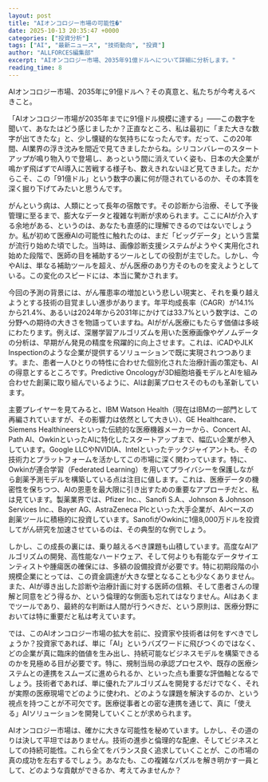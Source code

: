 ```yaml
---
layout: post
title: "AIオンコロジー市場の可能性�"
date: 2025-10-13 20:35:47 +0000
categories: ["投資分析"]
tags: ["AI", "最新ニュース", "技術動向", "投資"]
author: "ALLFORCES編集部"
excerpt: "AIオンコロジー市場、2035年91億ドルへについて詳細に分析します。"
reading_time: 8
---
```


AIオンコロジー市場、2035年に91億ドルへ？その真意と、私たちが今考えるべきこと。

「AIオンコロジー市場が2035年までに91億ドル規模に達する」――この数字を聞いて、あなたはどう感じましたか？正直なところ、私は最初に「また大きな数字が出てきたな」と、少し懐疑的な気持ちになったんです。だって、この20年間、AI業界の浮き沈みを間近で見てきましたからね。シリコンバレーのスタートアップが鳴り物入りで登場し、あっという間に消えていく姿も、日本の大企業が鳴かず飛ばずでAI導入に苦戦する様子も、数えきれないほど見てきました。だからこそ、この「91億ドル」という数字の裏に何が隠されているのか、その本質を深く掘り下げてみたいと思うんです。

がんという病は、人類にとって長年の宿敵です。その診断から治療、そして予後管理に至るまで、膨大なデータと複雑な判断が求められます。ここにAIが介入する余地がある、というのは、あなたも直感的に理解できるのではないでしょうか。私が初めて医療AIの可能性に触れたのは、まだ「ビッグデータ」という言葉が流行り始めた頃でした。当時は、画像診断支援システムがようやく実用化され始めた段階で、医師の目を補助するツールとしての役割が主でした。しかし、今やAIは、単なる補助ツールを超え、がん医療のあり方そのものを変えようとしている。この変化のスピードには、本当に驚かされます。

今回の予測の背景には、がん罹患率の増加という悲しい現実と、それを乗り越えようとする技術の目覚ましい進歩があります。年平均成長率（CAGR）が14.1%から21.4%、あるいは2024年から2031年にかけては33.7%という数字は、この分野への期待の大きさを物語っていますね。AIががん医療にもたらす価値は多岐にわたります。例えば、深層学習アルゴリズムを用いた医療画像やゲノムデータの分析は、早期がん発見の精度を飛躍的に向上させます。これは、iCADやJLK Inspectionのような企業が提供するソリューションで既に実現されつつあります。また、患者一人ひとりの特性に合わせた個別化された治療計画の策定も、AIの得意とするところです。Predictive Oncologyが3D細胞培養モデルとAIを組み合わせた創薬に取り組んでいるように、AIは創薬プロセスそのものも革新しています。

主要プレイヤーを見てみると、IBM Watson Health（現在はIBMの一部門として再編されていますが、その影響力は依然として大きい）、GE Healthcare、Siemens Healthineersといった伝統的な医療機器メーカーから、Concert AI、Path AI、OwkinといったAIに特化したスタートアップまで、幅広い企業が参入しています。Google LLCやNVIDIA、Intelといったテックジャイアントも、その技術力とプラットフォームを活かしてこの市場に深く関わっています。特に、Owkinが連合学習（Federated Learning）を用いてプライバシーを保護しながら創薬予測モデルを構築している点は注目に値します。これは、医療データの機密性を保ちつつ、AIの恩恵を最大限に引き出すための重要なアプローチだと、私は見ています。製薬業界では、Pfizer Inc.、Sanofi S.A.、Johnson & Johnson Services Inc.、Bayer AG、AstraZeneca Plcといった大手企業が、AIベースの創薬ツールに積極的に投資しています。SanofiがOwkinに1億8,000万ドルを投資してがん研究を加速させているのは、その典型的な例でしょう。

しかし、この成長の裏には、乗り越えるべき課題も山積しています。高度なAIアルゴリズムの開発、高性能なハードウェア、そして何よりも有能なデータサイエンティストや腫瘍医の確保には、多額の設備投資が必要です。特に初期段階の小規模企業にとっては、この資金調達が大きな壁となることも少なくありません。また、AIが導き出した診断や治療計画に対する医師の信頼、そして患者さんの理解と同意をどう得るか、という倫理的な側面も忘れてはなりません。AIはあくまでツールであり、最終的な判断は人間が行うべきだ、という原則は、医療分野においては特に重要だと私は考えています。

では、このAIオンコロジー市場の拡大を前に、投資家や技術者は何をすべきでしょうか？投資家であれば、単に「AI」というバズワードに飛びつくのではなく、どの企業が真に臨床的価値を生み出し、持続可能なビジネスモデルを構築できるのかを見極める目が必要です。特に、規制当局の承認プロセスや、既存の医療システムとの連携をスムーズに進められるか、といった点も重要な評価軸となるでしょう。技術者であれば、単に優れたアルゴリズムを開発するだけでなく、それが実際の医療現場でどのように使われ、どのような課題を解決するのか、という視点を持つことが不可欠です。医療従事者との密な連携を通じて、真に「使える」AIソリューションを開発していくことが求められます。

AIオンコロジー市場は、確かに大きな可能性を秘めています。しかし、その道のりは決して平坦ではありません。技術の進歩と倫理的な配慮、そしてビジネスとしての持続可能性。これら全てをバランス良く追求していくことが、この市場の真の成功を左右するでしょう。あなたも、この複雑なパズルを解き明かす一員として、どのような貢献ができるか、考えてみませんか？

